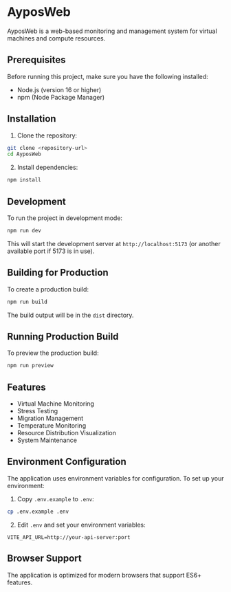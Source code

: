 # AyposWeb

AyposWeb is a web-based monitoring and management system for virtual machines and compute resources.

## Prerequisites

Before running this project, make sure you have the following installed:
- Node.js (version 16 or higher)
- npm (Node Package Manager)

## Installation

1. Clone the repository:
```bash
git clone <repository-url>
cd AyposWeb
```

2. Install dependencies:
```bash
npm install
```

## Development

To run the project in development mode:

```bash
npm run dev
```

This will start the development server at `http://localhost:5173` (or another available port if 5173 is in use).

## Building for Production

To create a production build:

```bash
npm run build
```

The build output will be in the `dist` directory.

## Running Production Build

To preview the production build:

```bash
npm run preview
```

## Features

- Virtual Machine Monitoring
- Stress Testing
- Migration Management
- Temperature Monitoring
- Resource Distribution Visualization
- System Maintenance

## Environment Configuration

The application uses environment variables for configuration. To set up your environment:

1. Copy `.env.example` to `.env`:
```bash
cp .env.example .env
```

2. Edit `.env` and set your environment variables:
```env
VITE_API_URL=http://your-api-server:port
```

## Browser Support

The application is optimized for modern browsers that support ES6+ features.
